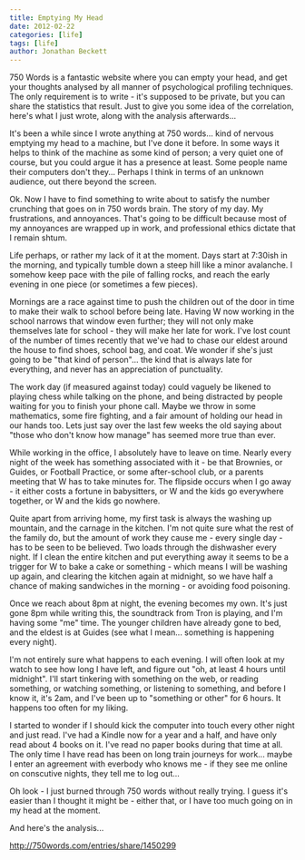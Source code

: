 ```yaml
---
title: Emptying My Head
date: 2012-02-22
categories: [life]
tags: [life]
author: Jonathan Beckett
---
```


750 Words is a fantastic website where you can empty your head, and get your thoughts analysed by all manner of psychological profiling techniques. The only requirement is to write - it's supposed to be private, but you can share the statistics that result. Just to give you some idea of the correlation, here's what I just wrote, along with the analysis afterwards...

It's been a while since I wrote anything at 750 words... kind of nervous emptying my head to a machine, but I've done it before. In some ways it helps to think of the machine as some kind of person; a very quiet one of course, but you could argue it has a presence at least. Some people name their computers don't they... Perhaps I think in terms of an unknown audience, out there beyond the screen.

Ok. Now I have to find something to write about to satisfy the number crunching that goes on in 750 words brain. The story of my day. My frustrations, and annoyances. That's going to be difficult because most of my annoyances are wrapped up in work, and professional ethics dictate that I remain shtum.

Life perhaps, or rather my lack of it at the moment. Days start at 7:30ish in the morning, and typically tumble down a steep hill like a minor avalanche. I somehow keep pace with the pile of falling rocks, and reach the early evening in one piece (or sometimes a few pieces).

Mornings are a race against time to push the children out of the door in time to make their walk to school before being late. Having W now working in the school narrows that window even further; they will not only make themselves late for school - they will make her late for work. I've lost count of the number of times recently that we've had to chase our eldest around the house to find shoes, school bag, and coat. We wonder if she's just going to be "that kind of person"... the kind that is always late for everything, and never has an appreciation of punctuality.

The work day (if measured against today) could vaguely be likened to playing chess while talking on the phone, and being distracted by people waiting for you to finish your phone call. Maybe we throw in some mathematics, some fire fighting, and a fair amount of holding our head in our hands too. Lets just say over the last few weeks the old saying about "those who don't know how manage" has seemed more true than ever.

While working in the office, I absolutely have to leave on time. Nearly every night of the week has something associated with it - be that Brownies, or Guides, or Football Practice, or some after-school club, or a parents meeting that W has to take minutes for. The flipside occurs when I go away - it either costs a fortune in babysitters, or W and the kids go everywhere together, or W and the kids go nowhere.

Quite apart from arriving home, my first task is always the washing up mountain, and the carnage in the kitchen. I'm not quite sure what the rest of the family do, but the amount of work they cause me - every single day - has to be seen to be believed. Two loads through the dishwasher every night. If I clean the entire kitchen and put everything away it seems to be a trigger for W to bake a cake or something - which means I will be washing up again, and clearing the kitchen again at midnight, so we have half a chance of making sandwiches in the morning - or avoiding food poisoning.

Once we reach about 8pm at night, the evening becomes my own. It's just gone 8pm while writing this, the soundtrack from Tron is playing, and I'm having some "me" time. The younger children have already gone to bed, and the eldest is at Guides (see what I mean... something is happening every night).

I'm not entirely sure what happens to each evening. I will often look at my watch to see how long I have left, and figure out "oh, at least 4 hours until midnight". I'll start tinkering with something on the web, or reading something, or watching something, or listening to something, and before I know it, it's 2am, and I've been up to "something or other" for 6 hours. It happens too often for my liking.

I started to wonder if I should kick the computer into touch every other night and just read. I've had a Kindle now for a year and a half, and have only read about 4 books on it. I've read no paper books during that time at all. The only time I have read has been on long train journeys for work... maybe I enter an agreement with everbody who knows me - if they see me online on conscutive nights, they tell me to log out...

Oh look - I just burned through 750 words without really trying. I guess it's easier than I thought it might be - either that, or I have too much going on in my head at the moment.

And here's the analysis...

http://750words.com/entries/share/1450299